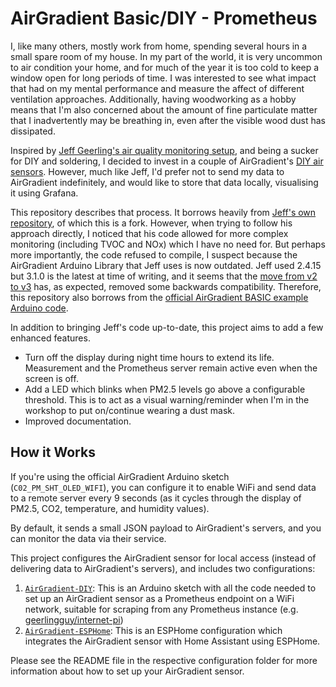 # AirGradient Basic/DIY - Prometheus

I, like many others, mostly work from home, spending several hours in a small spare room of my house. In my part of the world, it is very uncommon to air condition your home, and for much of the year it is too cold to keep a window open for long periods of time. I was interested to see what impact that had on my mental performance and measure the affect of different ventilation approaches. Additionally, having woodworking as a hobby means that I'm also concerned about the amount of fine particulate matter that I inadvertently may be breathing in, even after the visible wood dust has dissipated.

Inspired by [Jeff Geerling's air quality monitoring setup](https://www.jeffgeerling.com/blog/2021/airgradient-diy-air-quality-monitor-co2-pm25), and being a sucker for DIY and soldering, I decided to invest in a couple of AirGradient's [DIY air sensors](https://www.airgradient.com/diy/). However, much like Jeff, I'd prefer not to send my data to AirGradient indefinitely, and would like to store that data locally, visualising it using Grafana.

This repository describes that process. It borrows heavily from [Jeff's own repository](https://github.com/geerlingguy/airgradient-prometheus), of which this is a fork. However, when trying to follow his approach directly, I noticed that his code allowed for more complex monitoring (including TVOC and NOx) which I have no need for. But perhaps more importantly, the code refused to compile, I suspect because the AirGradient Arduino Library that Jeff uses is now outdated. Jeff used 2.4.15 but 3.1.0 is the latest at time of writing, and it seems that the [move from v2 to v3](https://forum.airgradient.com/t/new-airgradient-arduino-library-version-3/1639) has, as expected, removed some backwards compatibility. Therefore, this repository also borrows from the [official AirGradient BASIC example Arduino code](https://github.com/airgradienthq/arduino/tree/master/examples/BASIC).

In addition to bringing Jeff's code up-to-date, this project aims to add a few enhanced features.

- Turn off the display during night time hours to extend its life. Measurement and the Prometheus server remain active even when the screen is off.
- Add a LED which blinks when PM2.5 levels go above a configurable threshold. This is to act as a visual warning/reminder when I'm in the workshop to put on/continue wearing a dust mask.
- Improved documentation.

## How it Works

If you're using the official AirGradient Arduino sketch (`C02_PM_SHT_OLED_WIFI`), you can configure it to enable WiFi and send data to a remote server every 9 seconds (as it cycles through the display of PM2.5, CO2, temperature, and humidity values).

By default, it sends a small JSON payload to AirGradient's servers, and you can monitor the data via their service.

This project configures the AirGradient sensor for local access (instead of delivering data to AirGradient's servers), and includes two configurations:

  1. [`AirGradient-DIY`](AirGradient-DIY/README.md): This is an Arduino sketch with all the code needed to set up an AirGradient sensor as a Prometheus endpoint on a WiFi network, suitable for scraping from any Prometheus instance (e.g. [geerlingguy/internet-pi](https://github.com/geerlingguy/internet-pi))
  2. [`AirGradient-ESPHome`](AirGradient-ESPHome/README.md): This is an ESPHome configuration which integrates the AirGradient sensor with Home Assistant using ESPHome.

Please see the README file in the respective configuration folder for more information about how to set up your AirGradient sensor.
